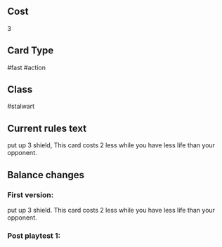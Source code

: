 ## Cost
3
## Card Type
#fast #action 
## Class
#stalwart 
## Current rules text
put up 3 shield, This card costs 2 less while you have less life than your opponent.
## Balance changes
### First version:
put up 3 shield. This card costs 2 less while you have less life than your opponent.
### Post playtest 1:

